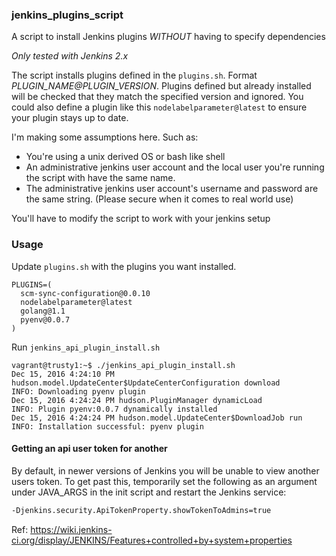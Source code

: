 ### jenkins_plugins_script
A script to install Jenkins plugins _WITHOUT_ having to specify dependencies

_Only tested with Jenkins 2.x_

The script installs plugins defined in the `plugins.sh`.  Format _PLUGIN_NAME@PLUGIN_VERSION_. Plugins defined but already installed will be checked that they match the specified version and ignored.
You could also define a plugin like this `nodelabelparameter@latest` to ensure your plugin stays up to date.

I'm making some assumptions here. Such as:

* You're using a unix derived OS or bash like shell
* An administrative jenkins user account and the local user you're running the script with have the same name.
* The administrative jenkins user account's username and password are the same string. (Please secure when it comes to real world use)

You'll have to modify the script to work with your jenkins setup

### Usage
Update `plugins.sh` with the plugins you want installed.
```
PLUGINS=(
  scm-sync-configuration@0.0.10
  nodelabelparameter@latest
  golang@1.1
  pyenv@0.0.7
)
```
Run `jenkins_api_plugin_install.sh`
```
vagrant@trusty1:~$ ./jenkins_api_plugin_install.sh 
Dec 15, 2016 4:24:10 PM hudson.model.UpdateCenter$UpdateCenterConfiguration download
INFO: Downloading pyenv plugin
Dec 15, 2016 4:24:24 PM hudson.PluginManager dynamicLoad
INFO: Plugin pyenv:0.0.7 dynamically installed
Dec 15, 2016 4:24:24 PM hudson.model.UpdateCenter$DownloadJob run
INFO: Installation successful: pyenv plugin
```
#### Getting an api user token for another

By default, in newer versions of Jenkins you will be unable to view another
users token. To get past this, temporarily set the following as an argument under
JAVA_ARGS in the init script and restart the Jenkins service:
```Bash
-Djenkins.security.ApiTokenProperty.showTokenToAdmins=true
```
Ref: https://wiki.jenkins-ci.org/display/JENKINS/Features+controlled+by+system+properties

